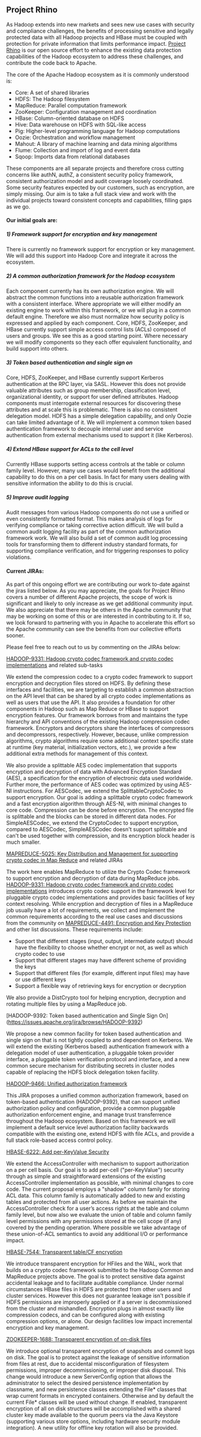 ## Project Rhino

As Hadoop extends into new markets and sees new use cases with security and compliance challenges, the benefits of processing sensitive and legally protected data with all Hadoop projects and HBase must be coupled with protection for private information that limits performance impact. [Project Rhino]( https://github.com/intel-hadoop/project-rhino/) is our open source effort to enhance the existing data protection capabilities of the Hadoop ecosystem to address these challenges, and contribute the code back to Apache.

The core of the Apache Hadoop ecosystem as it is commonly understood is:

-  Core: A set of shared libraries
-	HDFS: The Hadoop filesystem
-	MapReduce: Parallel computation framework
-	ZooKeeper: Configuration management and coordination
-	HBase: Column-oriented database on HDFS
-	Hive: Data warehouse on HDFS with SQL-like access
-	Pig: Higher-level programming language for Hadoop computations
-	Oozie: Orchestration and workflow management
-	Mahout: A library of machine learning and data mining algorithms
-	Flume: Collection and import of log and event data
-	Sqoop: Imports data from relational databases

These components are all separate projects and therefore cross cutting concerns like authN, authZ, a consistent security policy framework, consistent authorization model and audit coverage loosely coordinated. Some security features expected by our customers, such as encryption, are simply missing. Our aim is to take a full stack view and work with the individual projects toward consistent concepts and capabilities, filling gaps as we go.

#### Our initial goals are:

##### 1) Framework support for encryption and key management

There is currently no framework support for encryption or key management. We will add this support into Hadoop Core and integrate it across the ecosystem. 

##### 2) A common authorization framework for the Hadoop ecosystem

Each component currently has its own authorization engine. We will abstract the common functions into a reusable authorization framework with a consistent interface. Where appropriate we will either modify an existing engine to work within this framework, or we will plug in a common default engine. Therefore we also must normalize how security policy is expressed and applied by each component. Core, HDFS, ZooKeeper, and HBase currently support simple access control lists (ACLs) composed of users and groups. We see this as a good starting point. Where necessary we will modify components so they each offer equivalent functionality, and build support into others.

##### 3) Token based authentication and single sign on

Core, HDFS, ZooKeeper, and HBase currently support Kerberos authentication at the RPC layer, via SASL. However this does not provide valuable attributes such as group membership, classification level, organizational identity, or support for user defined attributes. Hadoop components must interrogate external resources for discovering these attributes and at scale this is problematic. There is also no consistent delegation model. HDFS has a simple delegation capability, and only Oozie can take limited advantage of it. We will implement a common token based authentication framework to decouple internal user and service authentication from external mechanisms used to support it (like Kerberos). 

##### 4) Extend HBase support for ACLs to the cell level

Currently HBase supports setting access controls at the table or column family level. However, many use cases would benefit from the additional capability to do this on a per cell basis. In fact for many users dealing with sensitive information the ability to do this is crucial.

##### 5) Improve audit logging

Audit messages from various Hadoop components do not use a unified or even consistently formatted format. This makes analysis of logs for verifying compliance or taking corrective action difficult. We will build a common audit logging facility as part of the common authorization framework work. We will also build a set of common audit log processing tools for transforming them to different industry standard formats, for supporting compliance verification, and for triggering responses to policy violations.

#### Current JIRAs:

As part of this ongoing effort we are contributing our work to-date against the jiras listed below. As you may appreciate, the goals for Project Rhino covers a number of different Apache projects, the scope of work is significant and likely to only increase as we get additional community input. We also appreciate that there may be others in the Apache community that may be working on some of this or are interested in contributing to it. If so, we look forward to partnering with you in Apache to accelerate this effort so the Apache community can see the benefits from our collective efforts sooner.

Please feel free to reach out to us by commenting on the JIRAs below:

[HADOOP-9331: Hadoop crypto codec framework and crypto codec implementations](https://issues.apache.org/jira/browse/hadoop-9331) and related sub-tasks

We extend the compression codec to a crypto codec framework to support encryption and decryption files stored on HDFS. By defining these interfaces and facilities, we are targeting to establish a common abstraction on the API level that can be shared by all crypto codec implementations as well as users that use the API. It also provides a foundation for other components in Hadoop such as Map Reduce or HBase to support encryption features. Our framework borrows from and maintains the type hierarchy and API conventions of the existing Hadoop compression codec framework. Encryptors and decryptors share the interfaces of compressors and decompressors, respectively. However, because, unlike compression algorithms, crypto algorithms require some additional context specific state at runtime (key material, initialization vectors, etc.), we provide a few additional extra methods for management of this context.
 
We also provide a splittable AES codec implementation that supports encryption and decryption of data with Advanced Encryption Standard (AES), a specification for the encryption of electronic data used worldwide.  Further more, the performance of AES codec was optimized by using AES-NI instructions.  For AESCodec, we extend the SplittableCryptoCodec to support encryption. Our goal is adding a splittable crypto codec framework and a fast encryption algorithm through AES-NI, with minimal changes to core code. Compression can be done before encryption. The encrypted file is splittable and the blocks can be stored in different data nodes. For SimpleAESCodec, we extend the CryptoCodec to support encryption, compared to AESCodec, SimpleAESCodec doesn't support splittable and can't be used together with compression, and its encryption block header is much smaller.

[MAPREDUCE-5025: Key Distribution and Management for supporting crypto codec in Map Reduce](https://issues.apache.org/jira/browse/mapreduce-5025) and related JIRAs

The work here enables MapReduce to utilize the Crypto Codec framework to support encryption and decryption of data during MapReduce jobs. [HADOOP-9331: Hadoop crypto codec framework and crypto codec implementations](https://issues.apache.org/jira/browse/hadoop-9331) introduces crypto codec support in the framework level for pluggable crypto codec implementations and provides basic facilities of key context resolving.  While encryption and decryption of files in a MapReduce job usually have a lot of requirements, we collect and implement the common requirements according to the real use cases and discussions from the community on [MAPREDUCE-4491: Encryption and Key Protection](https://issues.apache.org/jira/browse/MAPREDUCE-4491) and other list discussions. These requirements include:
- Support that different stages (input, output, intermediate output) should have the flexibility to choose whether encrypt or not, as well as which crypto codec to use
-	Support that different stages may have different scheme of providing the keys
-	Support that different files (for example, different input files) may have or use different keys
-	Support a flexible way of retrieving keys for encryption or decryption

We also provide a DistCrypto tool for helping encryption, decryption and rotating multiple files by using a MapReduce job.

[HADOOP-9392: Token based authentication and Single Sign On] (https://issues.apache.org/jira/browse/HADOOP-9392)

We propose a new common facility for token based authentication and single sign on that is not tightly coupled to and dependent on Kerberos. We will extend the existing (Kerberos based) authentication framework with a delegation model of user authentication, a pluggable token provider interface, a pluggable token verification protocol and interface, and a new common secure mechanism for distributing secrets in cluster nodes capable of replacing the HDFS block delegation token facility.

[HADOOP-9466: Unified authorization framework](https://issues.apache.org/jira/browse/HADOOP-9466)

This JIRA proposes a unified common authorization framework, based on token-based authentication (HADOOP-9392), that can support unified authorization policy and configuration, provide a common pluggable authorization enforcement engine, and manage trust transferrence throughout the Hadoop ecosystem. Based on this framework we will implement a default service level authorization facility backwards compatible with the existing one, extend HDFS with file ACLs, and provide a full stack role-based access control policy.

[HBASE-6222: Add per-KeyValue Security](https://issues.apache.org/jira/browse/hbase-6222)
 
We extend the AccessController with mechanism to support authorization on a per cell basis. Our goal is to add per-cell ("per-KeyValue") security through as simple and straightforward extensions of the existing AccessController implementation as possible, with minimal changes to core code. The current proposal employs a "shadow" column family for storing ACL data. This column family is automatically added to new and existing tables and protected from all user actions. As before we maintain the AccessController check for a user’s access rights at the table and column family level, but now also we evaluate the union of table and column family level permissions with any permissions stored at the cell scope (if any) covered by the pending operation. Where possible we take advantage of these union-of-ACL semantics to avoid any additional I/O or performance impact.

[HBASE-7544: Transparent table/CF encryption](https://issues.apache.org/jira/browse/hbase-7544)

We introduce transparent encryption for HFiles and the WAL, work that builds on a crypto codec framework submitted to the Hadoop Common and MapReduce projects above. The goal is to protect sensitive data against accidental leakage and to facilitate auditable compliance. Under normal circumstances HBase files in HDFS are protected from other users and cluster services. However this does not guarantee leakage isn't possible if HDFS permissions are improperly applied or if a server is decommissioned from the cluster and mishandled.  Encryption plugs in almost exactly like compression codecs, and can be configured along with existing compression options, or alone. Our design facilities low impact incremental encryption and key management.

[ZOOKEEPER-1688: Transparent encryption of on-disk files](https://issues.apache.org/jira/browse/ZOOKEEPER-1688)

We introduce optional transparent encryption of snapshots and commit logs on disk. The goal is to protect against the leakage of sensitive information from files at rest, due to accidental misconfiguration of filesystem permissions, improper decommissioning, or improper disk disposal. This change would introduce a new ServerConfig option that allows the administrator to select the desired persistence implementation by classname, and new persistence classes extending the File* classes that wrap current formats in encrypted containers. Otherwise and by default the current File* classes will be used without change. If enabled, transparent encryption of all on disk structures will be accomplished with a shared cluster key made available to the quorum peers via the Java Keystore (supporting various store options, including hardware security module integration). A new utility for offline key rotation will also be provided.
